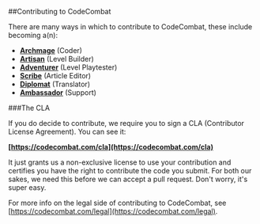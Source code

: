 ##Contributing to CodeCombat

There are many ways in which to contribute to CodeCombat, these include becoming a(n):

 - **[Archmage](http://codecombat.com/contribute/archmage)** (Coder)
 - **[Artisan](http://codecombat.com/contribute/artisan)** (Level Builder) 
 - **[Adventurer](http://codecombat.com/contribute/adventurer)** (Level Playtester)
 - **[Scribe](http://codecombat.com/contribute/scribe)** (Article Editor)
 - **[Diplomat](http://codecombat.com/contribute/diplomat)** (Translator)
 - **[Ambassador](http://codecombat.com/contribute/ambassador)** (Support)

###The CLA

If you do decide to contribute, we require you to sign a CLA (Contributor License Agreement).  You can see it:

**[https://codecombat.com/cla](https://codecombat.com/cla)**

It just grants us a non-exclusive license to use your contribution and certifies you have the right to contribute the code you submit. For both our sakes, we need this before we can accept a pull request. Don't worry, it's super easy.

For more info on the legal side of contributing to CodeCombat, see [https://codecombat.com/legal](https://codecombat.com/legal).
